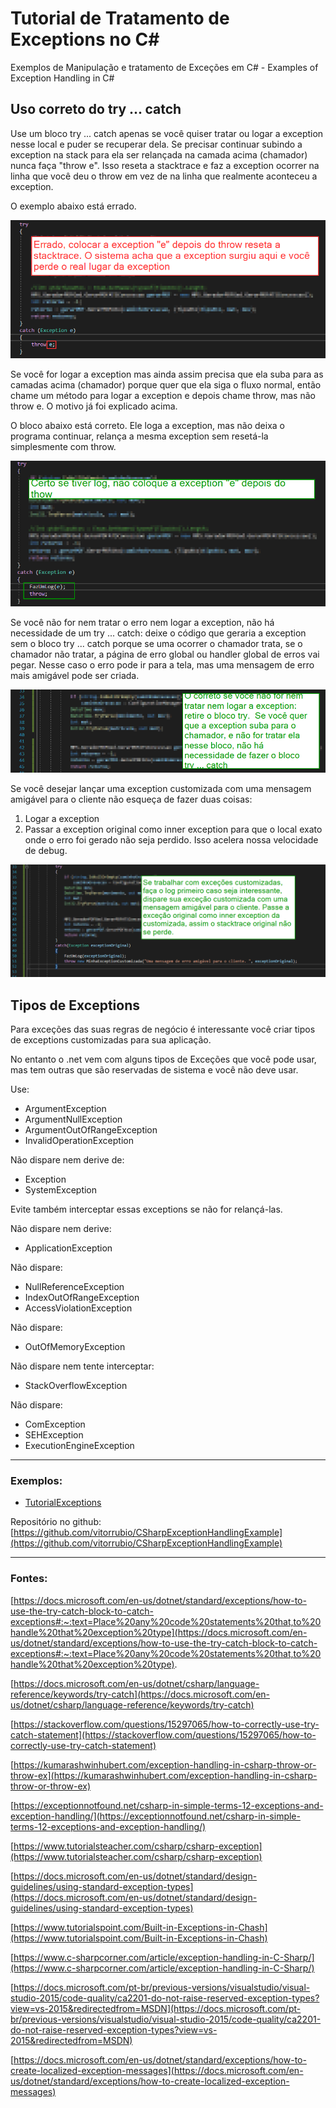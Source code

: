 # Tutorial de Tratamento de Exceptions no C#
Exemplos de Manipulação e tratamento de Exceções em C# - Examples of Exception Handling in C#


## Uso correto do try ... catch

Use um bloco try ... catch apenas se você quiser tratar ou logar a exception nesse local e puder se recuperar dela. Se precisar continuar subindo a exception na stack para ela ser relançada na camada acima (chamador) nunca faça &quot;throw e&quot;. Isso reseta a stacktrace e faz a exception ocorrer na linha que você deu o throw em vez de na linha que realmente aconteceu a exception.

O exemplo abaixo está errado.

![](./TutorialExceptions/img1.png)

Se você for logar a exception mas ainda assim precisa que ela suba para as camadas acima (chamador) porque quer que ela siga o fluxo normal, então chame um método para logar a exception e depois chame throw, mas não throw e. O motivo já foi explicado acima.

O bloco abaixo está correto. Ele loga a exception, mas não deixa o programa continuar, relança a mesma exception sem resetá-la simplesmente com throw.

![](./TutorialExceptions/img2.png)

Se você não for nem tratar o erro nem logar a exception, não há necessidade de um try ... catch: deixe o código que geraria a exception sem o bloco try ... catch porque se uma ocorrer o chamador trata, se o chamador não tratar, a página de erro global ou handler global de erros vai pegar. Nesse caso o erro pode ir para a tela, mas uma mensagem de erro mais amigável pode ser criada.

![](./TutorialExceptions/img3.png)

Se você desejar lançar uma exception customizada com uma mensagem amigável para o cliente não esqueça de fazer duas coisas:

1. Logar a exception
2. Passar a exception original como inner exception para que o local exato onde o erro foi gerado não seja perdido. Isso acelera nossa velocidade de debug.

![](./TutorialExceptions/img4.png)

## Tipos de Exceptions

Para exceções das suas regras de negócio é interessante você criar tipos de exceptions customizadas para sua aplicação.

No entanto o .net vem com alguns tipos de Exceções que você pode usar, mas tem outras que são reservadas de sistema e você não deve usar.

Use:

- ArgumentException
- ArgumentNullException
- ArgumentOutOfRangeException
- InvalidOperationException

Não dispare nem derive de:

- Exception
- SystemException

Evite também interceptar essas exceptions se não for relançá-las.

Não dispare nem derive:

- ApplicationException

Não dispare:

- NullReferenceException
- IndexOutOfRangeException
- AccessViolationException

Não dispare:

- OutOfMemoryException

Não dispare nem tente interceptar:

- StackOverflowException

Não dispare:

- ComException
- SEHException
- ExecutionEngineException

---

### Exemplos: 
- [TutorialExceptions](./TutorialExceptions/)

Repositório no github: [https://github.com/vitorrubio/CSharpExceptionHandlingExample](https://github.com/vitorrubio/CSharpExceptionHandlingExample)







---
### Fontes:

[https://docs.microsoft.com/en-us/dotnet/standard/exceptions/how-to-use-the-try-catch-block-to-catch-exceptions#:~:text=Place%20any%20code%20statements%20that,to%20handle%20that%20exception%20type](https://docs.microsoft.com/en-us/dotnet/standard/exceptions/how-to-use-the-try-catch-block-to-catch-exceptions#:~:text=Place%20any%20code%20statements%20that,to%20handle%20that%20exception%20type).

[https://docs.microsoft.com/en-us/dotnet/csharp/language-reference/keywords/try-catch](https://docs.microsoft.com/en-us/dotnet/csharp/language-reference/keywords/try-catch)

[https://stackoverflow.com/questions/15297065/how-to-correctly-use-try-catch-statement](https://stackoverflow.com/questions/15297065/how-to-correctly-use-try-catch-statement)

[https://kumarashwinhubert.com/exception-handling-in-csharp-throw-or-throw-ex](https://kumarashwinhubert.com/exception-handling-in-csharp-throw-or-throw-ex)

[https://exceptionnotfound.net/csharp-in-simple-terms-12-exceptions-and-exception-handling/](https://exceptionnotfound.net/csharp-in-simple-terms-12-exceptions-and-exception-handling/)

[https://www.tutorialsteacher.com/csharp/csharp-exception](https://www.tutorialsteacher.com/csharp/csharp-exception)

[https://docs.microsoft.com/en-us/dotnet/standard/design-guidelines/using-standard-exception-types](https://docs.microsoft.com/en-us/dotnet/standard/design-guidelines/using-standard-exception-types)

[https://www.tutorialspoint.com/Built-in-Exceptions-in-Chash](https://www.tutorialspoint.com/Built-in-Exceptions-in-Chash)

[https://www.c-sharpcorner.com/article/exception-handling-in-C-Sharp/](https://www.c-sharpcorner.com/article/exception-handling-in-C-Sharp/)

[https://docs.microsoft.com/pt-br/previous-versions/visualstudio/visual-studio-2015/code-quality/ca2201-do-not-raise-reserved-exception-types?view=vs-2015&redirectedfrom=MSDN](https://docs.microsoft.com/pt-br/previous-versions/visualstudio/visual-studio-2015/code-quality/ca2201-do-not-raise-reserved-exception-types?view=vs-2015&redirectedfrom=MSDN)

[https://docs.microsoft.com/en-us/dotnet/standard/exceptions/how-to-create-localized-exception-messages](https://docs.microsoft.com/en-us/dotnet/standard/exceptions/how-to-create-localized-exception-messages)
